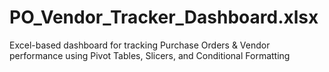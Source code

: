 # PO_Vendor_Tracker_Dashboard.xlsx
Excel-based dashboard for tracking Purchase Orders &amp; Vendor performance using Pivot Tables, Slicers, and Conditional Formatting
